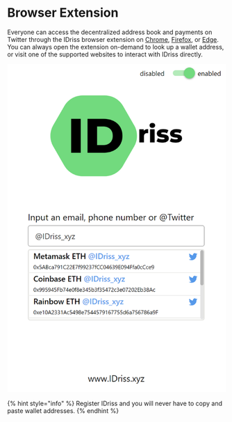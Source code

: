 # Browser Extension

Everyone can access the decentralized address book and payments on Twitter through the IDriss browser extension on [Chrome](https://chrome.google.com/webstore/detail/idriss/fghhpjoffbgecjikiipbkpdakfmkbmig), [Firefox](https://addons.mozilla.org/en-US/firefox/addon/idriss-crypto/?utm\_source=addons.mozilla.org\&utm\_medium=referral\&utm\_content=search), or [Edge](https://microsoftedge.microsoft.com/addons/detail/idriss/jgnmbeoapdbocaajhmfjhldhcpngfiol). You can always open the extension on-demand to look up a wallet address, or visit one of the supported websites to interact with IDriss directly.&#x20;

<img src="../../.gitbook/assets/extension.png" alt="" data-size="original">

{% hint style="info" %}
Register IDriss and you will never have to copy and paste wallet addresses.
{% endhint %}
